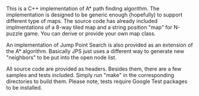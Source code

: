 This is a C++ implementation of A* path finding algorithm. The implementation is designed to be generic enough (hopefully) to support different type of maps. The source code has already included implmentations of a 8-way tiled map and a string position "map" for N-puzzle game. You can derive or provide your own map class. 

An implementation of Jump Point Search is also provided as an extension of the A* algorithm. Basically JPS just uses a different way to generate new "neighbors" to be put into the open node list.

All source code are provided as headers. Besides them, there are a few samples and tests included. Simply run "make" in the corresponding directories to build them. Please note, tests require Google Test packages to be installed. 
